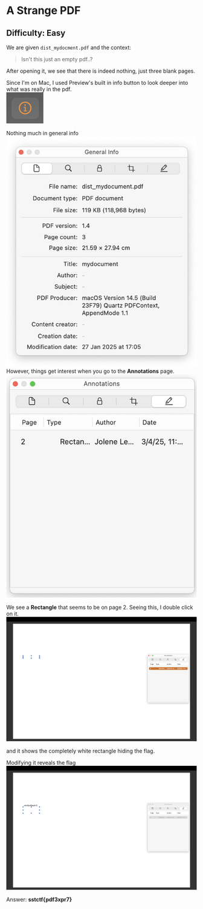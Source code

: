 # A Strange PDF

## Difficulty: Easy

We are given ```dist_mydocment.pdf``` and the context:
> Isn't this just an empty pdf..?

After opening it, we see that there is indeed nothing, just three blank pages.

Since I'm on Mac, I used Preview's built in info button to look deeper into what was really in the pdf.  
![](../images/info.png)

Nothing much in general info
![](../images/generalinfo.png)
However, things get interest when you go to the **Annotations** page.
![](../images/annotation.png)

We see a **Rectangle** that seems to be on page 2. Seeing this, I double click on it.
![](../images/revealedwhite.png)

and it shows the completely white rectangle hiding the flag.

Modifying it reveals the flag
![](../images/flagfoundwhite.png)


Answer: **sstctf{pdf3xpr7}**
